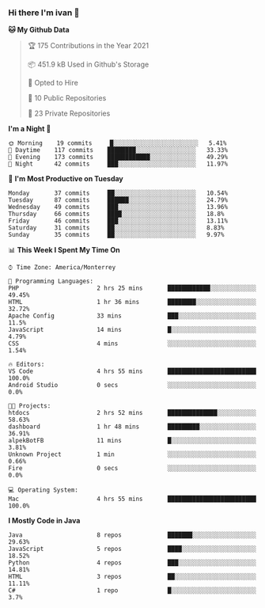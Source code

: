 ### Hi there I'm ivan 👋
<!--START_SECTION:waka-->
**🐱 My Github Data** 

> 🏆 175 Contributions in the Year 2021
 > 
> 📦 451.9 kB Used in Github's Storage 
 > 
> 💼 Opted to Hire
 > 
> 📜 10 Public Repositories 
 > 
> 🔑 23 Private Repositories  
 > 
**I'm a Night 🦉** 

```text
🌞 Morning    19 commits     █░░░░░░░░░░░░░░░░░░░░░░░░   5.41% 
🌆 Daytime    117 commits    ████████░░░░░░░░░░░░░░░░░   33.33% 
🌃 Evening    173 commits    ████████████░░░░░░░░░░░░░   49.29% 
🌙 Night      42 commits     ███░░░░░░░░░░░░░░░░░░░░░░   11.97%

```
📅 **I'm Most Productive on Tuesday** 

```text
Monday       37 commits     ██░░░░░░░░░░░░░░░░░░░░░░░   10.54% 
Tuesday      87 commits     ██████░░░░░░░░░░░░░░░░░░░   24.79% 
Wednesday    49 commits     ███░░░░░░░░░░░░░░░░░░░░░░   13.96% 
Thursday     66 commits     ████░░░░░░░░░░░░░░░░░░░░░   18.8% 
Friday       46 commits     ███░░░░░░░░░░░░░░░░░░░░░░   13.11% 
Saturday     31 commits     ██░░░░░░░░░░░░░░░░░░░░░░░   8.83% 
Sunday       35 commits     ██░░░░░░░░░░░░░░░░░░░░░░░   9.97%

```


📊 **This Week I Spent My Time On** 

```text
⌚︎ Time Zone: America/Monterrey

💬 Programming Languages: 
PHP                      2 hrs 25 mins       ████████████░░░░░░░░░░░░░   49.45% 
HTML                     1 hr 36 mins        ████████░░░░░░░░░░░░░░░░░   32.72% 
Apache Config            33 mins             ███░░░░░░░░░░░░░░░░░░░░░░   11.5% 
JavaScript               14 mins             █░░░░░░░░░░░░░░░░░░░░░░░░   4.79% 
CSS                      4 mins              ░░░░░░░░░░░░░░░░░░░░░░░░░   1.54%

🔥 Editors: 
VS Code                  4 hrs 55 mins       █████████████████████████   100.0% 
Android Studio           0 secs              ░░░░░░░░░░░░░░░░░░░░░░░░░   0.0%

🐱‍💻 Projects: 
htdocs                   2 hrs 52 mins       ██████████████░░░░░░░░░░░   58.63% 
dashboard                1 hr 48 mins        █████████░░░░░░░░░░░░░░░░   36.91% 
alpekBotFB               11 mins             █░░░░░░░░░░░░░░░░░░░░░░░░   3.81% 
Unknown Project          1 min               ░░░░░░░░░░░░░░░░░░░░░░░░░   0.66% 
Fire                     0 secs              ░░░░░░░░░░░░░░░░░░░░░░░░░   0.0%

💻 Operating System: 
Mac                      4 hrs 55 mins       █████████████████████████   100.0%

```

**I Mostly Code in Java** 

```text
Java                     8 repos             ███████░░░░░░░░░░░░░░░░░░   29.63% 
JavaScript               5 repos             ████░░░░░░░░░░░░░░░░░░░░░   18.52% 
Python                   4 repos             ███░░░░░░░░░░░░░░░░░░░░░░   14.81% 
HTML                     3 repos             ██░░░░░░░░░░░░░░░░░░░░░░░   11.11% 
C#                       1 repo              █░░░░░░░░░░░░░░░░░░░░░░░░   3.7%

```



<!--END_SECTION:waka-->

<!--
<p align="center">
  <img src ="https://github-readme-stats.vercel.app/api?username=ivanjtm&show_icons=true&count_private=true&theme=default&hide_border=true&include_all_commits=true?count_private=true">
  <img src ="https://github-readme-stats.vercel.app/api/top-langs/?username=ivanjtm&layout=compact&hide_border=true&langs_count=50">
  <img src="https://github-readme-stats.vercel.app/api/wakatime?username=ivanjtm&hide_border=true"> 
</p>
-->
